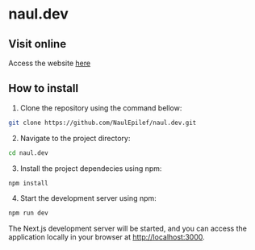 # naul.dev

## Visit online

Access  the website [here](https://naul.dev)

## How to install

1. Clone the repository using the command bellow:

```bash
git clone https://github.com/NaulEpilef/naul.dev.git
```

2. Navigate to the project directory:

```bash
cd naul.dev
```

3. Install the project dependecies using npm:

```bash
npm install
```

4. Start the development server using npm:

```bash
npm run dev
```

The Next.js development server will be started, and you can access the application locally in your browser at [http://localhost:3000](http://localhost:3000).
